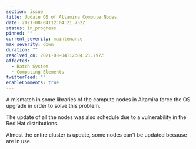 ```yaml
---
section: issue
title: Update OS of Altamira Compute Nodes
date: 2021-08-04T12:04:21.752Z
status: in_progress
pinned: ""
current_severity: maintenance
max_severity: down
duration: ""
resolved_on: 2021-08-04T12:04:21.797Z
affected:
  - Batch System
  - Computing Elements
twitterFeed: ""
enableComments: true
---
```

A mismatch in some libraries of the compute nodes in Altamira force the OS upgrade in order to solve this problem.

The update of all the nodes was also schedule due to a vulnerability in the Red Hat distributions. 

Almost the entire cluster is update, some nodes can't be updated because are in use.